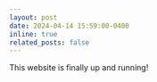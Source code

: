 ```yaml
---
layout: post
date: 2024-04-14 15:59:00-0400
inline: true
related_posts: false
---
```


This website is finally up and running!
